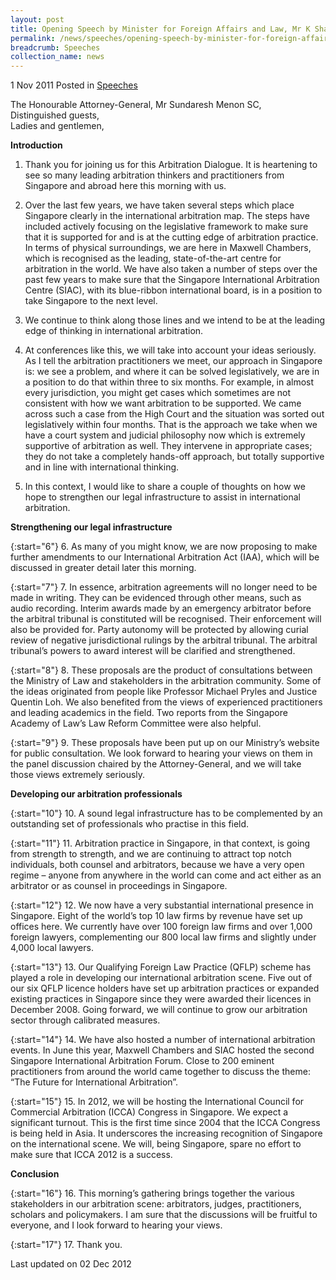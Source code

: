 ```yaml
---
layout: post
title: Opening Speech by Minister for Foreign Affairs and Law, Mr K Shanmugam, at the Ministry of Law Arbitration Dialogue
permalink: /news/speeches/opening-speech-by-minister-for-foreign-affairs-and-law-mr-k-shanmugam-at-the-ministry-of-law
breadcrumb: Speeches
collection_name: news
---
```



1 Nov 2011 Posted in [Speeches](/news/speeches)


The Honourable Attorney-General, Mr Sundaresh Menon SC,  
Distinguished guests,  
Ladies and gentlemen,  


**Introduction**



1. Thank you for joining us for this Arbitration Dialogue. It is heartening to see so many leading arbitration thinkers and practitioners from Singapore and abroad here this morning with us.

2. Over the last few years, we have taken several steps which place Singapore clearly in the international arbitration map. The steps have included actively focusing on the legislative framework to make sure that it is supported for and is at the cutting edge of arbitration practice. In terms of physical surroundings, we are here in Maxwell Chambers, which is recognised as the leading, state-of-the-art centre for arbitration in the world. We have also taken a number of steps over the past few years to make sure that the Singapore International Arbitration Centre (SIAC), with its blue-ribbon international board, is in a position to take Singapore to the next level.

3. We continue to think along those lines and we intend to be at the leading edge of thinking in international arbitration.

4. At conferences like this, we will take into account your ideas seriously. As I tell the arbitration practitioners we meet, our approach in Singapore is: we see a problem, and where it can be solved legislatively, we are in a position to do that within three to six months. For example, in almost every jurisdiction, you might get cases which sometimes are not consistent with how we want arbitration to be supported. We came across such a case from the High Court and the situation was sorted out legislatively within four months. That is the approach we take when we have a court system and judicial philosophy now which is extremely supportive of arbitration as well. They intervene in appropriate cases; they do not take a completely hands-off approach, but totally supportive and in line with international thinking. 

5. In this context, I would like to share a couple of thoughts on how we hope to strengthen our legal infrastructure to assist in international arbitration.

**Strengthening our legal infrastructure**

{:start="6"}
6. As many of you might know, we are now proposing to make further amendments to our International Arbitration Act (IAA), which will be discussed in greater detail later this morning.

{:start="7"}
7. In essence, arbitration agreements will no longer need to be made in writing. They can be evidenced through other means, such as audio recording. Interim awards made by an emergency arbitrator before the arbitral tribunal is constituted will be recognised. Their enforcement will also be provided for. Party autonomy will be protected by allowing curial review of negative jurisdictional rulings by the arbitral tribunal. The arbitral tribunal’s powers to award interest will be clarified and strengthened.

{:start="8"}
8. These proposals are the product of consultations between the Ministry of Law and stakeholders in the arbitration community. Some of the ideas originated from people like Professor Michael Pryles and Justice Quentin Loh. We also benefited from the views of experienced practitioners and leading academics in the field. Two reports from the Singapore Academy of Law’s Law Reform Committee were also helpful.

{:start="9"}
9. These proposals have been put up on our Ministry’s website for public consultation. We look forward to hearing your views on them in the panel discussion chaired by the Attorney-General, and we will take those views extremely seriously.


**Developing our arbitration professionals**


{:start="10"}
10. A sound legal infrastructure has to be complemented by an outstanding set of professionals who practise in this field.

{:start="11"}
11. Arbitration practice in Singapore, in that context, is going from strength to strength, and we are continuing to attract top notch individuals, both counsel and arbitrators, because we have a very open regime – anyone from anywhere in the world can come and act either as an arbitrator or as counsel in proceedings in Singapore. 

{:start="12"}
12. We now have a very substantial international presence in Singapore. Eight of the world’s top 10 law firms by revenue have set up offices here. We currently have over 100 foreign law firms and over 1,000 foreign lawyers, complementing our 800 local law firms and slightly under 4,000 local lawyers.

{:start="13"}
13. Our Qualifying Foreign Law Practice (QFLP) scheme has played a role in developing our international arbitration scene. Five out of our six QFLP licence holders have set up arbitration practices or expanded existing practices in Singapore since they were awarded their licences in December 2008. Going forward, we will continue to grow our arbitration sector through calibrated measures.

{:start="14"}
14. We have also hosted a number of international arbitration events. In June this year, Maxwell Chambers and SIAC hosted the second Singapore International Arbitration Forum. Close to 200 eminent practitioners from around the world came together to discuss the theme: “The Future for International Arbitration”. 

{:start="15"}
15. In 2012, we will be hosting the International Council for Commercial Arbitration (ICCA) Congress in Singapore. We expect a significant turnout. This is the first time since 2004 that the ICCA Congress is being held in Asia. It underscores the increasing recognition of Singapore on the international scene. We will, being Singapore, spare no effort to make sure that ICCA 2012 is a success.


**Conclusion**

{:start="16"}
16. This morning’s gathering brings together the various stakeholders in our arbitration scene: arbitrators, judges, practitioners, scholars and policymakers. I am sure that the discussions will be fruitful to everyone, and I look forward to hearing your views.

{:start="17"}
17. Thank you.


<p class="right-side-updated">Last updated on 02 Dec 2012 </p>
